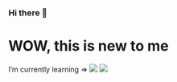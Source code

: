 ### Hi there 👋

<!--
**EnzoZKe/EnzoZKe** is a ✨ _special_ ✨ repository because its `README.md` (this file) appears on your GitHub profile.

Here are some ideas to get you started:

- 🔭 I’m currently working on ...
- 🌱 I’m currently learning ...
- 👯 I’m looking to collaborate on ...
- 🤔 I’m looking for help with ...
- 💬 Ask me about ...
- 📫 How to reach me: ...
- 😄 Pronouns: ...
- ⚡ Fun fact: ...
-->
<h1>WOW, this is new to me</h1>
I’m currently learning =>
<img src="https://forkpoint.com/wp-content/uploads/js-logo.png">
<img src="https://cdn.jsdelivr.net/npm/@programming-languages-logos/csharp@0.0.0/csharp_256x256.png">
